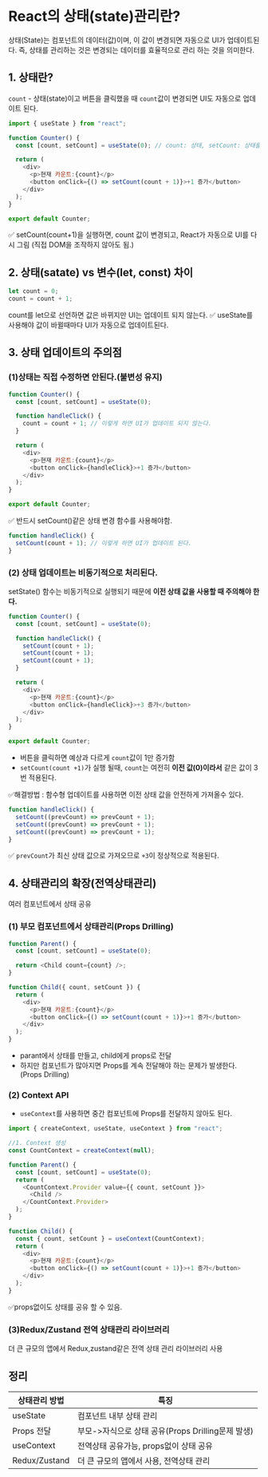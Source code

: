 # React의 상태(state)관리란?

상태(State)는 컴포넌트의 데이터(값)이며, 이 값이 변경되면 자동으로 UI가 업데이트된다. 즉, 상태를 관리하는 것은 변경되는 데이터를 효율적으로 관리 하는 것을 의미한다.

## 1. 상태란?

`count` - 상태(state)이고 버튼을 클릭했을 때 `count`값이 변경되면 UI도 자동으로 업데이트 된다.

```javascript
import { useState } from "react";

function Counter() {
  const [count, setCount] = useState(0); // count: 상태, setCount: 상태를 변경하는 함수

  return (
    <div>
      <p>현재 카운트:{count}</p>
      <button onClick={() => setCount(count + 1)}>+1 증가</button>
    </div>
  );
}

export default Counter;
```

:white_check_mark: setCount(count+1)을 실행하면, count 값이 변경되고, React가 자동으로 UI를 다시 그림 (직접 DOM을 조작하지 않아도 됨.)

## 2. 상태(satate) vs 변수(let, const) 차이

```javascript
let count = 0;
count = count + 1;
```

count를 let으로 선언하면 값은 바뀌지만 UI는 업데이트 되지 않는다.
:white_check_mark: useState를 사용해야 값이 바뀔때마다 UI가 자동으로 업데이트된다.

## 3. 상태 업데이트의 주의점

### (1)상태는 직접 수정하면 안된다.(불변성 유지)

```javascript
function Counter() {
  const [count, setCount] = useState(0);

  function handleClick() {
    count = count + 1; // 이렇게 하면 UI가 업데이트 되지 않는다.
  }

  return (
    <div>
      <p>현재 카운트:{count}</p>
      <button onClick={handleClick}>+1 증가</button>
    </div>
  );
}

export default Counter;
```

:white_check_mark: 반드시 setCount()같은 상태 변경 함수를 사용해야함.

```javascript
function handleClick() {
  setCount(count + 1); // 이렇게 하면 UI가 업데이트 된다.
}
```

### (2) 상태 업데이트는 비동기적으로 처리된다.

setState() 함수는 비동기적으로 실행되기 때문에 **이전 상태 값을 사용할 때 주의해야 한다.**

```javascript
function Counter() {
  const [count, setCount] = useState(0);

  function handleClick() {
    setCount(count + 1);
    setCount(count + 1);
    setCount(count + 1);
  }

  return (
    <div>
      <p>현재 카운트:{count}</p>
      <button onClick={handleClick}>+3 증가</button>
    </div>
  );
}

export default Counter;
```

- 버튼을 클릭하면 예상과 다르게 `count`값이 1만 증가함
- `setCount(count +1)`가 실행 될때, `count`는 여전히 **이전 값(0)이라서** 같은 값이 3번 적용된다.

:white_check_mark:해결방법 : 함수형 업데이트를 사용하면 이전 상태 값을 안전하게 가져올수 있다.

```javascript
function handleClick() {
  setCount((prevCount) => prevCount + 1);
  setCount((prevCount) => prevCount + 1);
  setCount((prevCount) => prevCount + 1);
}
```

:white_check_mark: `prevCount`가 최신 상태 값으로 가져오므로 `+3`이 정상적으로 적용된다.

## 4. 상태관리의 확장(전역상태관리)

여러 컴포넌트에서 상태 공유

### (1) 부모 컴포넌트에서 상태관리(Props Drilling)

```javascript
function Parent() {
  const [count, setCount] = useState(0);

  return <Child count={count} />;
}

function Child({ count, setCount }) {
  return (
    <div>
      <p>현재 카운트:{count}</p>
      <button onClick={() => setCount(count + 1)}>+1 증가</button>
    </div>
  );
}
```

- parant에서 상태를 만들고, child에게 props로 전달
- 하지만 컴포넌트가 많아지면 Props를 계속 전달해야 하는 문제가 발생한다. (Props Drilling)

### (2) Context API

- `useContext`를 사용하면 중간 컴포넌트에 Props를 전달하지 않아도 된다.

```javascript
import { createContext, useState, useContext } from "react";

//1. Context 생성
const CountContext = createContext(null);

function Parent() {
  const [count, setCount] = useState(0);
  return (
    <CountContext.Provider value={{ count, setCount }}>
      <Child />
    </CountContext.Provider>
  );
}

function Child() {
  const { count, setCount } = useContext(CountContext);
  return (
    <div>
      <p>현재 카운트:{count}</p>
      <button onClick={() => setCount(count + 1)}>+1 증가</button>
    </div>
  );
}
```

:white_check_mark:props없이도 상태를 공유 할 수 있음.

### (3)Redux/Zustand 전역 상태관리 라이브러리

더 큰 규모의 앱에서 Redux,zustand같은 전역 상태 관리 라이브러리 사용

## 정리

| 상태관리 방법 | 특징                                              |
| ------------- | ------------------------------------------------- |
| useState      | 컴포넌트 내부 상태 관리                           |
| Props 전달    | 부모->자식으로 상태 공유(Props Drilling문제 발생) |
| useContext    | 전역상태 공유가능, props없이 상태 공유            |
| Redux/Zustand | 더 큰 규모의 앱에서 사용, 전역상태 관리           |
